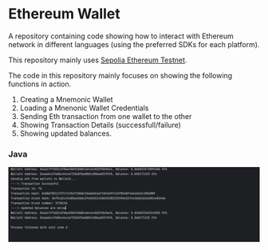 # Ethereum Wallet

A repository containing code showing how to interact with Ethereum network in different languages (using the preferred SDKs for each platform).

This repository mainly uses [Sepolia Ethereum Testnet](https://sepolia.etherscan.io/).

The code in this repository mainly focuses on showing the following functions in action.

1. Creating a Mnemonic Wallet
2. Loading a Mnenonic Wallet Credentials
3. Sending Eth transaction from one wallet to the other
4. Showing Transaction Details (successfull/failure)
5. Showing updated balances.

### Java

![java](docs/java.png)